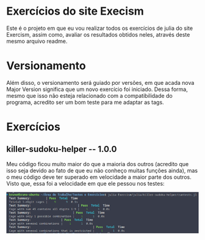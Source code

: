 # Exercícios do site Execism
Este é o projeto em que eu vou realizar todos os  exercícios de julia do site Exercism, assim como, avaliar os resultados obtidos neles, através deste mesmo arquivo readme.
# Versionamento
Além disso, o versionamento será guiado por versões, em que acada nova Major Version significa que um novo exercício foi iniciado. Dessa forma, mesmo que isso não esteja relacionado com a compatibilidade do programa, acredito ser um bom teste para me adaptar as tags.
# Exercícios
## killer-sudoku-helper -- 1.0.0
Meu código ficou muito maior do que a maioria dos outros (acredito que isso seja devido ao fato de que eu não conheço muitas funções ainda), mas o meu código deve ter superado em velocidade a maior parte dos outros. Visto que, essa foi a velocidade em que ele pessou nos testes:

![Resultado dos testes](<Imagens/Teste do Killer Sudoku Helper.png>)
